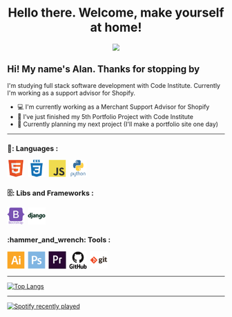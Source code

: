 
<h1 align='center'>Hello there. Welcome, make yourself at home!</h1> 

<div align='center'>
<img align='center' height='50%' src="https://emoji.slack-edge.com/T017D49VC3F/waveboi/a7052b3522fe38f5.gif">
</div>

## Hi! My name's Alan. Thanks for stopping by

I'm studying full stack software development with Code Institute. Currently I'm working as a support advisor for Shopify.

- :computer: I'm currently working as a Merchant Support Advisor for Shopify
- :school: I’ve just finished my 5th Portfolio Project with Code Institute
- :thinking: Currently planning my next project (I'll make a portfolio site one day)

<hr>

<div>
  <h3>💬: Languages :</h3>
  <img src="https://github.com/devicons/devicon/blob/master/icons/html5/html5-original.svg" title="HTML5" alt="HTML" width="40" height="40"/>&nbsp;
  <img src="https://github.com/devicons/devicon/blob/master/icons/css3/css3-plain-wordmark.svg"  title="CSS3" alt="CSS" width="40" height="40"/>&nbsp;
  <img src="https://github.com/devicons/devicon/blob/master/icons/javascript/javascript-original.svg" title="JavaScript" alt="JavaScript" width="40" height="40"/>&nbsp;
  <img src="https://github.com/devicons/devicon/blob/master/icons/python/python-original-wordmark.svg" title="Python" alt="Python" width="40" height="40"/>&nbsp;
  
  <h3>🗄️: Libs and Frameworks :</h3>
  <img src="https://github.com/devicons/devicon/blob/master/icons/bootstrap/bootstrap-plain-wordmark.svg" title="Bootstrap" alt="Bootstrap" width="40" height="40"/>&nbsp;
  <img src="https://github.com/devicons/devicon/blob/master/icons/django/django-plain-wordmark.svg" title="Django" alt="Django" width="40" height="40"/>&nbsp;
  
  <h3>:hammer_and_wrench: Tools :</h3>
  <img src="https://github.com/devicons/devicon/blob/master/icons/illustrator/illustrator-plain.svg" title="Illustrator" alt="Illustrator" width="40" height="40"/>&nbsp;
  <img src="https://github.com/devicons/devicon/blob/master/icons/photoshop/photoshop-plain.svg" title="Photoshop" alt="Photoshop" width="40" height="40"/>&nbsp;
  <img src="https://github.com/devicons/devicon/blob/master/icons/premierepro/premierepro-plain.svg" title="Premiere" alt="Premiere" width="40" height="40"/>&nbsp;
  <img src="https://github.com/devicons/devicon/blob/master/icons/github/github-original-wordmark.svg" title="GitHub" alt="GitHub" width="40" height="40"/>&nbsp;
  <img src="https://github.com/devicons/devicon/blob/master/icons/git/git-original-wordmark.svg" title="Git" **alt="Git" width="40" height="40"/>
</div>

<hr>

[![Top Langs](https://github-readme-stats.vercel.app/api/top-langs/?username=anuraghazra&theme=gotham&layout=compact)](https://github.com/anuraghazra/github-readme-stats)

<hr>

[![Spotify recently played](https://spotify-recently-played-readme.vercel.app/api?user=kinsea_&count=1)](https://open.spotify.com/user/kinsea_)
